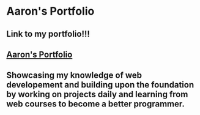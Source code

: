 # Aaron's Portfolio 
## Link to my portfolio!!!
## **[Aaron's Portfolio](http://aanglin.dev)**
## Showcasing my knowledge of web developement and building upon the foundation by working on projects daily and learning from web courses to become a better programmer.
